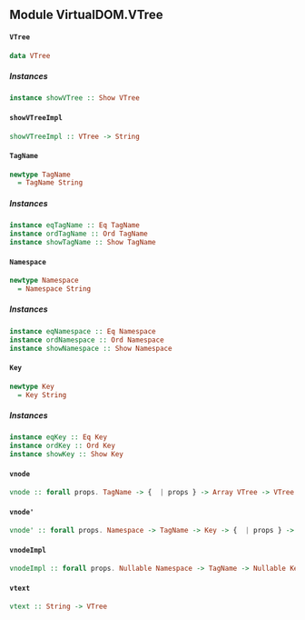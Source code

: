 ## Module VirtualDOM.VTree

#### `VTree`

``` purescript
data VTree
```

##### Instances
``` purescript
instance showVTree :: Show VTree
```

#### `showVTreeImpl`

``` purescript
showVTreeImpl :: VTree -> String
```

#### `TagName`

``` purescript
newtype TagName
  = TagName String
```

##### Instances
``` purescript
instance eqTagName :: Eq TagName
instance ordTagName :: Ord TagName
instance showTagName :: Show TagName
```

#### `Namespace`

``` purescript
newtype Namespace
  = Namespace String
```

##### Instances
``` purescript
instance eqNamespace :: Eq Namespace
instance ordNamespace :: Ord Namespace
instance showNamespace :: Show Namespace
```

#### `Key`

``` purescript
newtype Key
  = Key String
```

##### Instances
``` purescript
instance eqKey :: Eq Key
instance ordKey :: Ord Key
instance showKey :: Show Key
```

#### `vnode`

``` purescript
vnode :: forall props. TagName -> {  | props } -> Array VTree -> VTree
```

#### `vnode'`

``` purescript
vnode' :: forall props. Namespace -> TagName -> Key -> {  | props } -> Array VTree -> VTree
```

#### `vnodeImpl`

``` purescript
vnodeImpl :: forall props. Nullable Namespace -> TagName -> Nullable Key -> {  | props } -> Array VTree -> VTree
```

#### `vtext`

``` purescript
vtext :: String -> VTree
```


